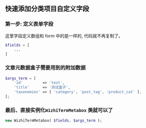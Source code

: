 ## 快速添加分类项目自定义字段

### 第一步: 定义表单字段
这里字段定义数组和 form 中的是一样的, 代码就不再复制了。
```php
$fields = [
    ...
]
```

### 文章元数据盒子需要用到的附加数据
```php
$args_term = [
	'id'         => 'test',
	'title'      => '测试盒子',
	'taxonomies' => [ 'category', 'post_tag', 'product_cat' ],
];
```

### 最后、直接实例化`WizhiTermMetabox` 类就可以了
```php
new WizhiTermMetabox( $fields, $args_term );
```